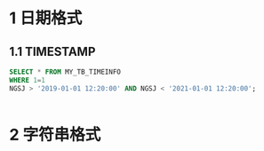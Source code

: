 # 1 日期格式

## 1.1 TIMESTAMP

```sql
SELECT * FROM MY_TB_TIMEINFO 
WHERE 1=1
NGSJ > '2019-01-01 12:20:00' AND NGSJ < '2021-01-01 12:20:00';



```

# 2  字符串格式